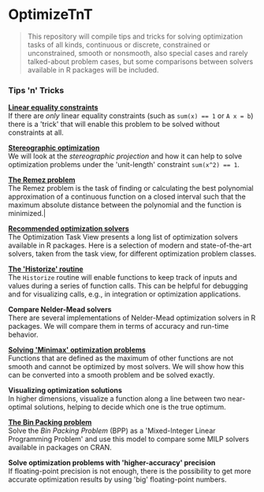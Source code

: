 # OptimizeTnT

> This repository will compile tips and tricks for solving optimization tasks of all kinds, continuous or discrete, constrained or unconstrained, smooth or nonsmooth, also special cases and rarely talked-about problem cases, but some comparisons between solvers available in R packages will be included.

### Tips 'n' Tricks

**[Linear equality constraints](LinearEqualityConstraints.md)**  
If there are *only* linear equality constraints (such as `sum(x) == 1` or `A x = b`) there is a 'trick' that will enable this problem to be solved without constraints at all.

**[Stereographic optimization](StereographicOptimization.md)**  
We will look at the *stereographic projection* and how it can help to solve optimization problems under the 'unit-length' constraint `sum(x^2) == 1`.

**[The Remez problem](RemezProblem.md)**  
The Remez problem is the task of finding or calculating the best polynomial approximation of a continuous function on a closed interval such that the maximum absolute distance between the polynomial and the function is minimized.|

**[Recommended optimization solvers](SelectedSolvers.md)**  
The Optimization Task View presents a long list of optimization solvers available in R packages. Here is a selection of modern and state-of-the-art solvers, taken from the task view, for different optimization problem classes.

**[The 'Historize' routine](HistorizeFunction.md)**\
The `Historize` routine will enable functions to keep track of inputs and values during a series of function calls. This can be helpful for debugging and for visualizing calls, e.g., in integration or optimization applications.

**Compare Nelder-Mead solvers**\
There are several implementations of Nelder-Mead optimization solvers in R packages. We will compare them in terms of accuracy and run-time behavior.

**[Solving 'Minimax' optimization problems](MinimaxProblems.md)**\
Functions that are defined as the maximum of other functions are not smooth and cannot be optimized by most solvers. We will show how this can be converted into a smooth problem and be solved exactly.

**Visualizing optimization solutions**\
In higher dimensions, visualize a function along a line between two near-optimal solutions, helping to decide which one is the true optimum.

**[The Bin Packing problem](BinPackingProblem.md)**\
Solve the *Bin Packing Problem* (BPP) as a 'Mixed-Integer Linear Programming Problem' and use this model to compare some MILP solvers available in packages on CRAN.

**Solve optimization problems with 'higher-accuracy' precision**  
If floating-point precision is not enough, there is the possibility to get more accurate optimization results by using 'big' floating-point numbers.
